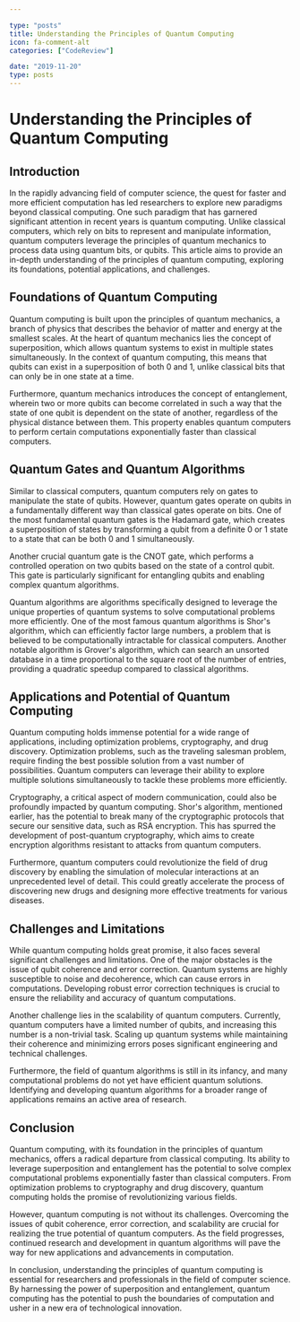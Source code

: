 ```yaml
---

type: "posts"
title: Understanding the Principles of Quantum Computing
icon: fa-comment-alt
categories: ["CodeReview"]

date: "2019-11-20"
type: posts
---
```





# Understanding the Principles of Quantum Computing

## Introduction

In the rapidly advancing field of computer science, the quest for faster and more efficient computation has led researchers to explore new paradigms beyond classical computing. One such paradigm that has garnered significant attention in recent years is quantum computing. Unlike classical computers, which rely on bits to represent and manipulate information, quantum computers leverage the principles of quantum mechanics to process data using quantum bits, or qubits. This article aims to provide an in-depth understanding of the principles of quantum computing, exploring its foundations, potential applications, and challenges.

## Foundations of Quantum Computing

Quantum computing is built upon the principles of quantum mechanics, a branch of physics that describes the behavior of matter and energy at the smallest scales. At the heart of quantum mechanics lies the concept of superposition, which allows quantum systems to exist in multiple states simultaneously. In the context of quantum computing, this means that qubits can exist in a superposition of both 0 and 1, unlike classical bits that can only be in one state at a time.

Furthermore, quantum mechanics introduces the concept of entanglement, wherein two or more qubits can become correlated in such a way that the state of one qubit is dependent on the state of another, regardless of the physical distance between them. This property enables quantum computers to perform certain computations exponentially faster than classical computers.

## Quantum Gates and Quantum Algorithms

Similar to classical computers, quantum computers rely on gates to manipulate the state of qubits. However, quantum gates operate on qubits in a fundamentally different way than classical gates operate on bits. One of the most fundamental quantum gates is the Hadamard gate, which creates a superposition of states by transforming a qubit from a definite 0 or 1 state to a state that can be both 0 and 1 simultaneously.

Another crucial quantum gate is the CNOT gate, which performs a controlled operation on two qubits based on the state of a control qubit. This gate is particularly significant for entangling qubits and enabling complex quantum algorithms.

Quantum algorithms are algorithms specifically designed to leverage the unique properties of quantum systems to solve computational problems more efficiently. One of the most famous quantum algorithms is Shor's algorithm, which can efficiently factor large numbers, a problem that is believed to be computationally intractable for classical computers. Another notable algorithm is Grover's algorithm, which can search an unsorted database in a time proportional to the square root of the number of entries, providing a quadratic speedup compared to classical algorithms.

## Applications and Potential of Quantum Computing

Quantum computing holds immense potential for a wide range of applications, including optimization problems, cryptography, and drug discovery. Optimization problems, such as the traveling salesman problem, require finding the best possible solution from a vast number of possibilities. Quantum computers can leverage their ability to explore multiple solutions simultaneously to tackle these problems more efficiently.

Cryptography, a critical aspect of modern communication, could also be profoundly impacted by quantum computing. Shor's algorithm, mentioned earlier, has the potential to break many of the cryptographic protocols that secure our sensitive data, such as RSA encryption. This has spurred the development of post-quantum cryptography, which aims to create encryption algorithms resistant to attacks from quantum computers.

Furthermore, quantum computers could revolutionize the field of drug discovery by enabling the simulation of molecular interactions at an unprecedented level of detail. This could greatly accelerate the process of discovering new drugs and designing more effective treatments for various diseases.

## Challenges and Limitations

While quantum computing holds great promise, it also faces several significant challenges and limitations. One of the major obstacles is the issue of qubit coherence and error correction. Quantum systems are highly susceptible to noise and decoherence, which can cause errors in computations. Developing robust error correction techniques is crucial to ensure the reliability and accuracy of quantum computations.

Another challenge lies in the scalability of quantum computers. Currently, quantum computers have a limited number of qubits, and increasing this number is a non-trivial task. Scaling up quantum systems while maintaining their coherence and minimizing errors poses significant engineering and technical challenges.

Furthermore, the field of quantum algorithms is still in its infancy, and many computational problems do not yet have efficient quantum solutions. Identifying and developing quantum algorithms for a broader range of applications remains an active area of research.

## Conclusion

Quantum computing, with its foundation in the principles of quantum mechanics, offers a radical departure from classical computing. Its ability to leverage superposition and entanglement has the potential to solve complex computational problems exponentially faster than classical computers. From optimization problems to cryptography and drug discovery, quantum computing holds the promise of revolutionizing various fields.

However, quantum computing is not without its challenges. Overcoming the issues of qubit coherence, error correction, and scalability are crucial for realizing the true potential of quantum computers. As the field progresses, continued research and development in quantum algorithms will pave the way for new applications and advancements in computation.

In conclusion, understanding the principles of quantum computing is essential for researchers and professionals in the field of computer science. By harnessing the power of superposition and entanglement, quantum computing has the potential to push the boundaries of computation and usher in a new era of technological innovation.